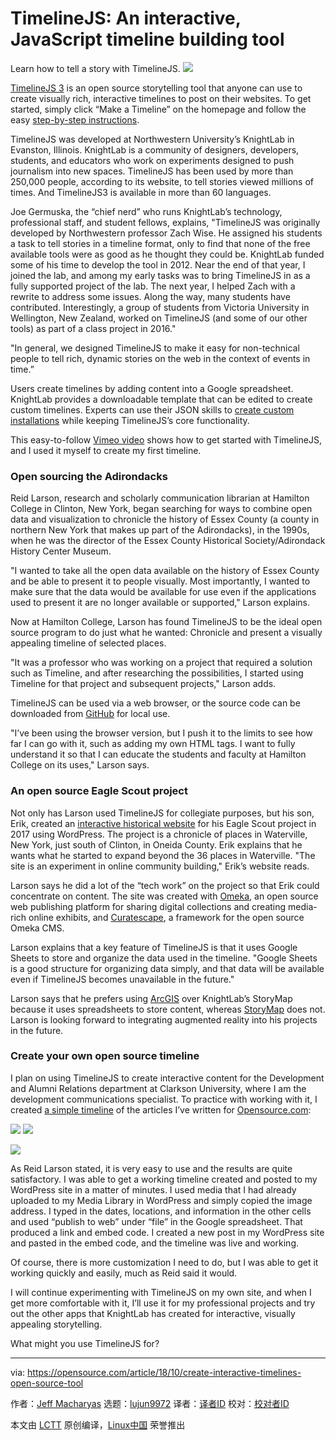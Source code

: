 TimelineJS: An interactive, JavaScript timeline building tool
======
Learn how to tell a story with TimelineJS.
![](https://opensource.com/sites/default/files/styles/image-full-size/public/lead-images/clocks_time.png?itok=_ID09GDk)

[TimelineJS 3][1] is an open source storytelling tool that anyone can use to create visually rich, interactive timelines to post on their websites. To get started, simply click “Make a Timeline” on the homepage and follow the easy [step-by-step instructions][1].

TimelineJS was developed at Northwestern University’s KnightLab in Evanston, Illinois. KnightLab is a community of designers, developers, students, and educators who work on experiments designed to push journalism into new spaces. TimelineJS has been used by more than 250,000 people, according to its website, to tell stories viewed millions of times. And TimelineJS3 is available in more than 60 languages.

Joe Germuska, the “chief nerd” who runs KnightLab’s technology, professional staff, and student fellows, explains, "TimelineJS was originally developed by Northwestern professor Zach Wise. He assigned his students a task to tell stories in a timeline format, only to find that none of the free available tools were as good as he thought they could be. KnightLab funded some of his time to develop the tool in 2012. Near the end of that year, I joined the lab, and among my early tasks was to bring TimelineJS in as a fully supported project of the lab. The next year, I helped Zach with a rewrite to address some issues. Along the way, many students have contributed. Interestingly, a group of students from Victoria University in Wellington, New Zealand, worked on TimelineJS (and some of our other tools) as part of a class project in 2016."

"In general, we designed TimelineJS to make it easy for non-technical people to tell rich, dynamic stories on the web in the context of events in time.”

Users create timelines by adding content into a Google spreadsheet. KnightLab provides a downloadable template that can be edited to create custom timelines. Experts can use their JSON skills to [create custom installations][2] while keeping TimelineJS’s core functionality.

This easy-to-follow [Vimeo video][3] shows how to get started with TimelineJS, and I used it myself to create my first timeline.

### Open sourcing the Adirondacks

Reid Larson, research and scholarly communication librarian at Hamilton College in Clinton, New York, began searching for ways to combine open data and visualization to chronicle the history of Essex County (a county in northern New York that makes up part of the Adirondacks), in the 1990s, when he was the director of the Essex County Historical Society/Adirondack History Center Museum.

"I wanted to take all the open data available on the history of Essex County and be able to present it to people visually. Most importantly, I wanted to make sure that the data would be available for use even if the applications used to present it are no longer available or supported," Larson explains.

Now at Hamilton College, Larson has found TimelineJS to be the ideal open source program to do just what he wanted: Chronicle and present a visually appealing timeline of selected places.

"It was a professor who was working on a project that required a solution such as Timeline, and after researching the possibilities, I started using Timeline for that project and subsequent projects," Larson adds.

TimelineJS can be used via a web browser, or the source code can be downloaded from [GitHub][4] for local use.

"I’ve been using the browser version, but I push it to the limits to see how far I can go with it, such as adding my own HTML tags. I want to fully understand it so that I can educate the students and faculty at Hamilton College on its uses," Larson says.

### An open source Eagle Scout project

Not only has Larson used TimelineJS for collegiate purposes, but his son, Erik, created an [interactive historical website][5] for his Eagle Scout project in 2017 using WordPress. The project is a chronicle of places in Waterville, New York, just south of Clinton, in Oneida County. Erik explains that he wants what he started to expand beyond the 36 places in Waterville. "The site is an experiment in online community building," Erik’s website reads.

Larson says he did a lot of the “tech work” on the project so that Erik could concentrate on content. The site was created with [Omeka][6], an open source web publishing platform for sharing digital collections and creating media-rich online exhibits, and [Curatescape][7], a framework for the open source Omeka CMS.

Larson explains that a key feature of TimelineJS is that it uses Google Sheets to store and organize the data used in the timeline. "Google Sheets is a good structure for organizing data simply, and that data will be available even if TimelineJS becomes unavailable in the future."

Larson says that he prefers using [ArcGIS][8] over KnightLab’s StoryMap because it uses spreadsheets to store content, whereas [StoryMap][9] does not. Larson is looking forward to integrating augmented reality into his projects in the future.

### Create your own open source timeline

I plan on using TimelineJS to create interactive content for the Development and Alumni Relations department at Clarkson University, where I am the development communications specialist. To practice with working with it, I created [a simple timeline][10] of the articles I’ve written for [Opensource.com][11]:

![](https://opensource.com/sites/default/files/uploads/google-sheet-timeline.png)
![](https://opensource.com/sites/default/files/uploads/wordpress-timeline.png)

![](https://opensource.com/sites/default/files/uploads/website-timeline.png)

As Reid Larson stated, it is very easy to use and the results are quite satisfactory. I was able to get a working timeline created and posted to my WordPress site in a matter of minutes. I used media that I had already uploaded to my Media Library in WordPress and simply copied the image address. I typed in the dates, locations, and information in the other cells and used “publish to web” under “file” in the Google spreadsheet. That produced a link and embed code. I created a new post in my WordPress site and pasted in the embed code, and the timeline was live and working.

Of course, there is more customization I need to do, but I was able to get it working quickly and easily, much as Reid said it would.

I will continue experimenting with TimelineJS on my own site, and when I get more comfortable with it, I’ll use it for my professional projects and try out the other apps that KnightLab has created for interactive, visually appealing storytelling.

What might you use TimelineJS for?

--------------------------------------------------------------------------------

via: https://opensource.com/article/18/10/create-interactive-timelines-open-source-tool

作者：[Jeff Macharyas][a]
选题：[lujun9972][b]
译者：[译者ID](https://github.com/译者ID)
校对：[校对者ID](https://github.com/校对者ID)

本文由 [LCTT](https://github.com/LCTT/TranslateProject) 原创编译，[Linux中国](https://linux.cn/) 荣誉推出

[a]: https://opensource.com/users/rikki-endsley
[b]: https://github.com/lujun9972
[1]: https://timeline.knightlab.com/
[2]: https://timeline.knightlab.com/docs/json-format.html
[3]: https://vimeo.com/knightlab/timelinejs
[4]: https://github.com/NUKnightLab/TimelineJS3
[5]: http://nysplaces.com/
[6]: https://github.com/omeka
[7]: https://github.com/CPHDH/Curatescape
[8]: https://www.arcgis.com/index.html
[9]: https://storymap.knightlab.com/
[10]: https://macharyas.com/index.php/2018/10/06/timeline/
[11]: http://opensource.com/
